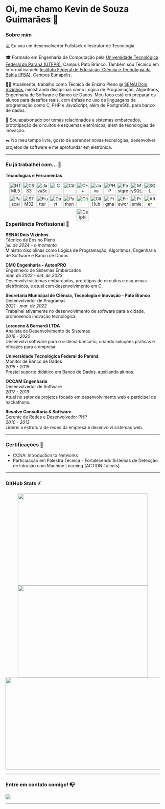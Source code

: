 # Oi, me chamo Kevin de Souza Guimarães 👋

### Sobre mim

💻 Eu sou um desenvolvedor Fullstack e Instrutor de Tecnologia.

🎓 Formado em Engenharia de Computação pela [Universidade Tecnológica Federal do Paraná (UTFPR)](http://portal.utfpr.edu.br/), Campus Pato Branco. Também sou Técnico em Informática pelo [Instituto Federal de Educação, Ciência e Tecnologia da Bahia (IFBA)](https://portal.ifba.edu.br/eunapolis), Campus Eunápolis.

👩‍💻 Atualmente, trabalho como Técnico de Ensino Pleno @ [SENAI Dois Vizinhos](https://www.senaipr.org.br/doisvizinhos), ministrando disciplinas como Lógica de Programação, Algoritmos, Engenharia de Software e Banco de Dados. Meu foco está em preparar os alunos para desafios reais, com ênfase no uso de linguagens de programação como C, PHP e JavaScript, além de PostgreSQL para banco de dados.

🔎 Sou apaixonado por temas relacionados a sistemas embarcados, prototipação de circuitos e esquemas eletrônicos, além de tecnologias de inovação.

✒️ No meu tempo livre, gosto de aprender novas tecnologias, desenvolver projetos de software e me aprofundar em eletrônica.

---

### Eu já trabalhei com... 🔧

**Tecnologias e Ferramentas**

<div style="text-align: center; float:left;">
    <img alt="HTML5" height="40" width="40" src="https://cdn.jsdelivr.net/gh/devicons/devicon/icons/html5/html5-original.svg">
    <img alt="CSS3" height="40" width="40" src="https://cdn.jsdelivr.net/gh/devicons/devicon/icons/css3/css3-original.svg">
    <img alt="JavaScript" height="40" width="40" src="https://cdn.jsdelivr.net/gh/devicons/devicon/icons/javascript/javascript-original.svg">
    <img alt="C" height="40" width="40" src="https://cdn.jsdelivr.net/gh/devicons/devicon/icons/c/c-original.svg">
    <img alt="C#" height="40" width="40" src="https://cdn.jsdelivr.net/gh/devicons/devicon/icons/csharp/csharp-original.svg">
    <img alt="C++" height="40" width="40" src="https://cdn.jsdelivr.net/gh/devicons/devicon/icons/cplusplus/cplusplus-original.svg">
    <img alt="Java" height="40" width="40" src="https://cdn.jsdelivr.net/gh/devicons/devicon/icons/java/java-original.svg">
    <img alt="PHP" height="40" width="40" src="https://cdn.jsdelivr.net/gh/devicons/devicon/icons/php/php-original.svg">
    <img alt="PostgreSQL" height="40" width="40" src="https://cdn.jsdelivr.net/gh/devicons/devicon/icons/postgresql/postgresql-original.svg">
    <img alt="MySQL" height="40" width="40" src="https://cdn.jsdelivr.net/gh/devicons/devicon/icons/mysql/mysql-original.svg">
    <img alt="SQL Server" height="40" width="40" src="https://img.icons8.com/color/48/000000/microsoft-sql-server.png">
    <img alt="Pascal" height="40" width="40" src="https://static-00.iconduck.com/assets.00/file-pdf-icon-256x256-hrraxrws.png">
    <img alt="STM32" height="40" width="40" src="https://encrypted-tbn0.gstatic.com/images?q=tbn:ANd9GcROfP0gDWkraA2HJ_iDqkabeflLqFvzZQmtCnUNasRCVomuFrVST1x7h0Z9LWxIZYcvG7Q&usqp=CAU">
    <img alt="Flutter" height="40" width="40" src="https://cdn.jsdelivr.net/gh/devicons/devicon/icons/flutter/flutter-original.svg">
    <img alt="Dart" height="40" width="40" src="https://cdn.jsdelivr.net/gh/devicons/devicon/icons/dart/dart-original.svg">
    <img alt="Python" height="40" width="40" src="https://cdn.jsdelivr.net/gh/devicons/devicon/icons/python/python-original.svg">
    <img alt="Git" height="40" width="40" src="https://cdn.jsdelivr.net/gh/devicons/devicon/icons/git/git-original.svg">
    <img alt="GitHub" height="40" width="40" src="https://img.icons8.com/ios-filled/50/ffffff/github.png">
    <img alt="Figma" height="40" width="40" src="https://cdn.jsdelivr.net/gh/devicons/devicon/icons/figma/figma-original.svg">
    <img alt="Fireworks" height="40" width="40" src="https://img.icons8.com/color/48/000000/adobe-fireworks.png">
    <img alt="Premiere" height="40" width="40" src="https://img.icons8.com/color/48/000000/adobe-premiere-pro.png">
    <img alt="After Effects" height="40" width="40" src="https://img.icons8.com/color/48/000000/adobe-after-effects.png">
    <img alt="Delphi" height="40" width="40" src="https://images-wixmp-ed30a86b8c4ca887773594c2.wixmp.com/f/02f50532-2e3b-4734-a40b-21b752f59376/d441oe-aa17a99b-38dc-4939-943d-ccff6c9cdeb7.png?token=eyJ0eXAiOiJKV1QiLCJhbGciOiJIUzI1NiJ9.eyJzdWIiOiJ1cm46YXBwOjdlMGQxODg5ODIyNjQzNzNhNWYwZDQxNWVhMGQyNmUwIiwiaXNzIjoidXJuOmFwcDo3ZTBkMTg4OTgyMjY0MzczYTVmMGQ0MTVlYTBkMjZlMCIsIm9iaiI6W1t7InBhdGgiOiJcL2ZcLzAyZjUwNTMyLTJlM2ItNDczNC1hNDBiLTIxYjc1MmY1OTM3NlwvZDQ0MW9lLWFhMTdhOTliLTM4ZGMtNDkzOS05NDNkLWNjZmY2YzljZGViNy5wbmcifV1dLCJhdWQiOlsidXJuOnNlcnZpY2U6ZmlsZS5kb3dubG9hZCJdfQ.A4RJLiqIBYMEZoc4iVlb-5AHm0hUbFLgko0mZ8O8eHA">
</div>

---

### Experiência Profissional 💼

**SENAI Dois Vizinhos**  
Técnico de Ensino Pleno  
*jul. de 2024 - o momento*  
Ministro disciplinas como Lógica de Programação, Algoritmos, Engenharia de Software e Banco de Dados.

**DMC Engenharia - AutenPRO**  
Engenheiro de Sistemas Embarcados  
*mar. de 2022 - set. de 2023*  
Desenvolvi sistemas embarcados, protótipos de circuitos e esquemas eletrônicos, e atuei com desenvolvimento em C.

**Secretaria Municipal de Ciência, Tecnologia e Inovação - Pato Branco**  
Desenvolvedor de Programas  
*2021 - mar. de 2022*  
Trabalhei ativamente no desenvolvimento de software para a cidade, promovendo inovação tecnológica.

**Lorecene & Bernardi LTDA**  
Analista de Desenvolvimento de Sistemas  
*2019 - 2020*  
Desenvolvi software para o sistema bancário, criando soluções práticas e eficazes para a empresa.

**Universidade Tecnológica Federal do Paraná**  
Monitor de Banco de Dados  
*2018 - 2019*  
Prestei suporte didático em Banco de Dados, auxiliando alunos.

**OCCAM Engenharia**  
Desenvolvedor de Software  
*2017 - 2019*  
Atuei no setor de projetos focado em desenvolvimento web e participei de hackathons.

**Resolve Consultoria & Software**  
Gerente de Redes e Desenvolvedor PHP  
*2010 - 2013*  
Liderei a estrutura de redes da empresa e desenvolvi sistemas web.

---

### Certificações 📜

- CCNA: Introduction to Networks
- Participação em Palestra Técnica - Fortalecendo Sistemas de Detecção de Intrusão com Machine Learning (ACTION Talents)

---

### GitHub Stats ⚡
<div align="center">
<a href="https://github.com/KevinSGuimaraes">
  <img width="425em" height="300em" src="https://github-readme-stats.vercel.app/api?username=KevinSGuimaraes&theme=cobalt&show_icons=true&hide_border=false&count_private=true"/>
</a>
<a href="https://github.com/KevinSGuimaraes">
  <img width="425em" height="300em" src="https://github-readme-streak-stats.herokuapp.com/?user=KevinSGuimaraes&theme=cobalt&hide_border=false"/>
</a>
<a href="https://github.com/KevinSGuimaraes">
  <img width="850em" height="300em" src="https://github-readme-stats.vercel.app/api/top-langs/?username=KevinSGuimaraes&theme=cobalt&show_icons=true&hide_border=false&layout=compact"/>
</a>
</div>

---

### Entre em contato comigo! 📭
<div>
  <a href="https://www.linkedin.com/in/kevinsguimaraes" target="_blank"><img src="https://img.shields.io/badge/-LinkedIn-%230077B5?style=for-the-badge&logo=linkedin&logoColor=white" target="_blank"></a>
</div>

---
